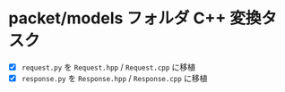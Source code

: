 # packet/models フォルダ C++ 変換タスク

- [x] `request.py` を `Request.hpp` / `Request.cpp` に移植
- [x] `response.py` を `Response.hpp` / `Response.cpp` に移植
